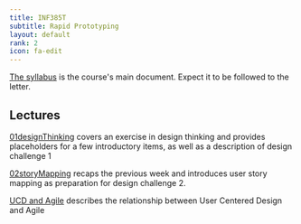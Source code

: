 ```yaml
---
title: INF385T
subtitle: Rapid Prototyping
layout: default
rank: 2
icon: fa-edit
---
```



[The syllabus](/rapidproto/syllabus.pdf) is the course's main document. Expect it to be followed to the letter.

## Lectures

[01designThinking](/rapidproto/01designThinking/index.html) covers an exercise in design thinking and provides placeholders for a few introductory items, as well as a description of design challenge 1

[02storyMapping](/rapidproto/02storyMapping/index.html) recaps the previous week and introduces user story mapping as preparation for design challenge 2.

[UCD and Agile](/rapidproto/ucdAgile/index.html) describes the relationship between User Centered Design and Agile
